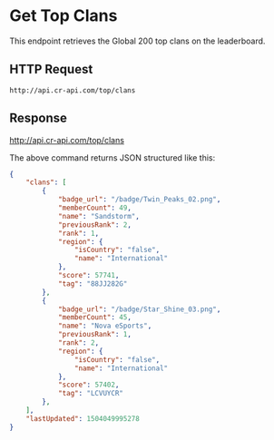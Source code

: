 # Get Top Clans

This endpoint retrieves the Global 200 top clans on the leaderboard.

## HTTP Request

`http://api.cr-api.com/top/clans`

## Response

http://api.cr-api.com/top/clans

The above command returns JSON structured like this:

```json
{
    "clans": [
        {
            "badge_url": "/badge/Twin_Peaks_02.png",
            "memberCount": 49,
            "name": "Sandstorm",
            "previousRank": 2,
            "rank": 1,
            "region": {
                "isCountry": "false",
                "name": "International"
            },
            "score": 57741,
            "tag": "88JJ282G"
        },
        {
            "badge_url": "/badge/Star_Shine_03.png",
            "memberCount": 45,
            "name": "Nova eSports",
            "previousRank": 1,
            "rank": 2,
            "region": {
                "isCountry": "false",
                "name": "International"
            },
            "score": 57402,
            "tag": "LCVUYCR"
        },
    ],
    "lastUpdated": 1504049995278
}
```
